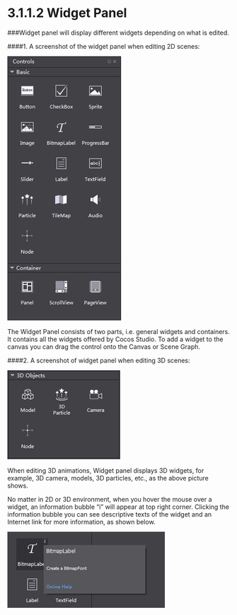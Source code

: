 # 3.1.1.2 Widget Panel


###Widget panel will display different widgets depending on what is edited. 

####1. A screenshot of the widget panel when editing 2D scenes:


![Image](res/image007.png)

The Widget Panel consists of two parts, i.e. general widgets and containers. It contains all the widgets offered by Cocos Studio. To add a widget to the canvas you can drag the control onto the Canvas or Scene Graph.

####2. A screenshot of widget panel when editing 3D scenes:

![Image](res/image009.png)

When editing 3D animations, Widget panel displays 3D widgets, for example, 3D camera, models, 3D particles, etc., as the above picture shows.

No matter in 2D or 3D environment, when you hover the mouse over a widget, an information bubble “i” will appear at top right corner. Clicking the information bubble you can see descriptive texts of the widget and an Internet link for more information, as shown below. 

![Image](res/image008.png)
